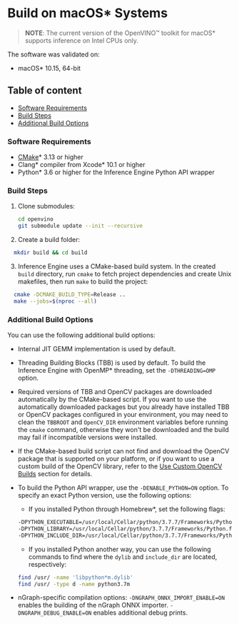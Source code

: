 # Build on macOS* Systems

> **NOTE**: The current version of the OpenVINO™ toolkit for macOS* supports
inference on Intel CPUs only.

The software was validated on:
- macOS\* 10.15, 64-bit

## Table of content

  - [Software Requirements](#software-requirements)
  - [Build Steps](#build-steps)
  - [Additional Build Options](#additional-build-options)

### Software Requirements

- [CMake]\* 3.13 or higher
- Clang\* compiler from Xcode\* 10.1 or higher
- Python\* 3.6 or higher for the Inference Engine Python API wrapper

### Build Steps

1. Clone submodules:
    ```sh
    cd openvino
    git submodule update --init --recursive
    ```
2. Create a build folder:
```sh
  mkdir build && cd build
```
3. Inference Engine uses a CMake-based build system. In the created `build`
   directory, run `cmake` to fetch project dependencies and create Unix makefiles,
   then run `make` to build the project:
```sh
  cmake -DCMAKE_BUILD_TYPE=Release ..
  make --jobs=$(nproc --all)
```
### Additional Build Options

You can use the following additional build options:

- Internal JIT GEMM implementation is used by default.

- Threading Building Blocks (TBB) is used by default. To build the Inference
  Engine with OpenMP* threading, set the `-DTHREADING=OMP` option.

- Required versions of TBB and OpenCV packages are downloaded automatically by
  the CMake-based script. If you want to use the automatically downloaded
  packages but you already have installed TBB or OpenCV packages configured in
  your environment, you may need to clean the `TBBROOT` and `OpenCV_DIR`
  environment variables before running the `cmake` command, otherwise they won't
  be downloaded and the build may fail if incompatible versions were installed.

- If the CMake-based build script can not find and download the OpenCV package
  that is supported on your platform, or if you want to use a custom build of
  the OpenCV library, refer to the
  [Use Custom OpenCV Builds](#use-custom-opencv-builds-for-inference-engine)
  section for details.

- To build the Python API wrapper, use the `-DENABLE_PYTHON=ON` option. To
  specify an exact Python version, use the following options:
   - If you installed Python through Homebrew*, set the following flags:
   ```sh
   -DPYTHON_EXECUTABLE=/usr/local/Cellar/python/3.7.7/Frameworks/Python.framework/Versions/3.7/bin/python3.7m \
   -DPYTHON_LIBRARY=/usr/local/Cellar/python/3.7.7/Frameworks/Python.framework/Versions/3.7/lib/libpython3.7m.dylib \
   -DPYTHON_INCLUDE_DIR=/usr/local/Cellar/python/3.7.7/Frameworks/Python.framework/Versions/3.7/include/python3.7m
   ```
   - If you installed Python another way, you can use the following commands to find where the `dylib` and `include_dir` are located, respectively:
   ```sh
   find /usr/ -name 'libpython*m.dylib'
   find /usr/ -type d -name python3.7m
   ```
- nGraph-specific compilation options:
  `-DNGRAPH_ONNX_IMPORT_ENABLE=ON` enables the building of the nGraph ONNX importer.
  `-DNGRAPH_DEBUG_ENABLE=ON` enables additional debug prints.


[CMake]:https://cmake.org/download/
